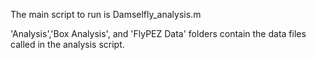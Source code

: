 The main script to run is Damselfly_analysis.m

'Analysis','Box Analysis', and 'FlyPEZ Data' folders contain the data files called in the analysis script.